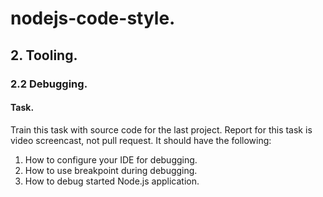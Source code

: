 # nodejs-code-style.

## 2. Tooling.

### 2.2 Debugging.

#### Task.

Train this task with source code for the last project. Report for this task is video screencast, not pull request. It should have the following:
1. How to configure your IDE for debugging.   
2. How to use breakpoint during debugging.   
3. How to debug started Node.js application.   